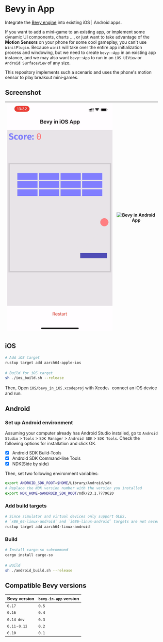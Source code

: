 # Bevy in App

Integrate the [Bevy engine](https://github.com/bevyengine/bevy) into existing iOS | Android apps.

If you want to add a mini-game to an existing app, or implement some dynamic UI components, charts ..., or just want to take advantage of the **Motion Sensors** on your phone for some cool gameplay, you can't use `WinitPlugin`. Because `winit` will take over the entire app initialization process and windowing, but we need to create `bevy::App` in an existing app instance, and we may also want `bevy::App` to run in an `iOS UIView` or `Android SurfaceView` of any size.

This repository implements such a scenario and uses the phone's motion sensor to play breakout mini-games.

## Screenshot

| ![Bevy in iOS App](assets/bevy_in_ios.png) | ![Bevy in Android App](assets/bevy_in_android.png) |
| ------------------------------------------ | -------------------------------------------------- |

## **iOS**

```sh
# Add iOS target
rustup target add aarch64-apple-ios

# Build for iOS target
sh ./ios_build.sh --release
```

Then, Open `iOS/bevy_in_iOS.xcodeproj` with Xcode，connect an iOS device and run.

## **Android**

### Set up Android environment

Assuming your computer already has Android Studio installed, go to `Android Studio` > `Tools` > `SDK Manager` > `Android SDK` > `SDK Tools`. Check the following options for installation and click OK.

- [x] Android SDK Build-Tools
- [x] Android SDK Command-line Tools
- [x] NDK(Side by side)

Then, set two following environment variables:

```sh
export ANDROID_SDK_ROOT=$HOME/Library/Android/sdk
# Replace the NDK version number with the version you installed
export NDK_HOME=$ANDROID_SDK_ROOT/ndk/23.1.7779620
```

### Add build targets

```sh
# Since simulator and virtual devices only support GLES,
# `x86_64-linux-android` and `i686-linux-android` targets are not necessary
rustup target add aarch64-linux-android
```

### Build

```sh
# Install cargo-so subcommand
cargo install cargo-so

# Build
sh ./android_build.sh --release
```

## Compatible Bevy versions

| Bevy version  | `bevy-in-app` version |
| :------------ | :-------------------- |
| `0.17`        | `0.5`                 |
| `0.16`        | `0.4`                 |
| `0.14 dev`    | `0.3`                 |
| `0.11`-`0.12` | `0.2`                 |
| `0.10`        | `0.1`                 |
